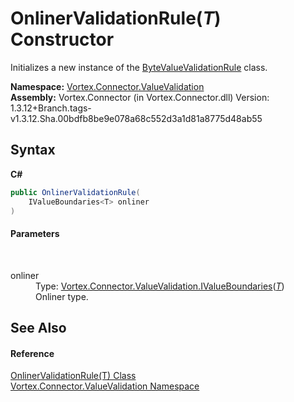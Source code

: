 # OnlinerValidationRule(*T*) Constructor 
 

Initializes a new instance of the <a href="T_Vortex_Connector_ValueValidation_ByteValueValidationRule.md">ByteValueValidationRule</a> class.

**Namespace:**&nbsp;<a href="N_Vortex_Connector_ValueValidation.md">Vortex.Connector.ValueValidation</a><br />**Assembly:**&nbsp;Vortex.Connector (in Vortex.Connector.dll) Version: 1.3.12+Branch.tags-v1.3.12.Sha.00bdfb8be9e078a68c552d3a1d81a8775d48ab55

## Syntax

**C#**<br />
``` C#
public OnlinerValidationRule(
	IValueBoundaries<T> onliner
)
```


#### Parameters
&nbsp;<dl><dt>onliner</dt><dd>Type: <a href="T_Vortex_Connector_ValueValidation_IValueBoundaries_1.md">Vortex.Connector.ValueValidation.IValueBoundaries</a>(<a href="T_Vortex_Connector_ValueValidation_OnlinerValidationRule_1.md">*T*</a>)<br />Onliner type.</dd></dl>

## See Also


#### Reference
<a href="T_Vortex_Connector_ValueValidation_OnlinerValidationRule_1.md">OnlinerValidationRule(T) Class</a><br /><a href="N_Vortex_Connector_ValueValidation.md">Vortex.Connector.ValueValidation Namespace</a><br />